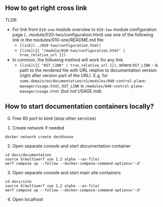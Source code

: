 
## How to get right cross link

TLDR:
- For link from `010-one` module overview to `020-two` module configuration page (...module/020-two/configuration.html) use one of the following link in the modules/010-one/README.md file:
  - `[link](../020-two/configuration.html)`
  - `[link]({{ "/module/020-two/configuration.html" | true_relative_url }})`
- In common, the following method will work for any link.
  - `[link]({{ "DST_LINK" | true_relative_url }})`, where `DST_LINK` - is path to the rendered file with URL relative to documentation version (right after version part of the URL). E.g. for `some.domain/en/documentation/v1/modules/040-control-plane-manager/usage.html`, `DST_LINK` is `/modules/040-control-plane-manager/usage.html` (but not USAGE.md).

## How to start documentation containers locally?

0. Free 80 port to bind (stop other services)

1. Create network if needed

```shell
docker network create deckhouse
```

2. Open separate console and start documentation container
```shell
cd docs/documentation
source $(multiwerf use 1.2 alpha --as-file)
werf compose up --follow --docker-compose-command-options='-d'
```

3. Open separate console and start main site containers
```shell
cd docs/site
source $(multiwerf use 1.2 alpha --as-file)
werf compose up --follow --docker-compose-command-options='-d'
```

4. Open localhost
